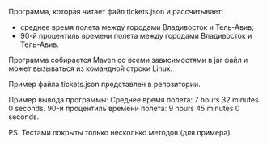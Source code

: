 Программа, которая читает файл tickets.json и рассчитывает:
- среднее время полета между городами Владивосток и Тель-Авив;
- 90-й процентиль времени полета между городами Владивосток и Тель-Авив.

Программа собирается Maven со всеми зависимостями в jar файл и
может вызываться из командной строки Linux.

Пример файла tickets.json представлен в репозитории.

Пример вывода программы:
Среднее время полета: 7 hours 32 minutes 0 seconds.
90-й процентиль времени полета: 9 hours 45 minutes 0 seconds.

PS. Тестами покрыты только несколько методов (для примера).

